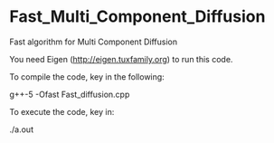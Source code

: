 # Fast_Multi_Component_Diffusion
Fast algorithm for Multi Component Diffusion

You need Eigen (http://eigen.tuxfamily.org) to run this code.

To compile the code, key in the following:

   g++-5 -Ofast Fast_diffusion.cpp

To execute the code, key in:

   ./a.out
